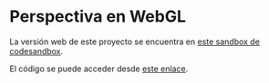 # Perspectiva en WebGL

La versión web de este proyecto se encuentra en [este sandbox de codesandbox](https://n76qrr.csb.app/).

El código se puede acceder desde [este enlace](https://codesandbox.io/p/sandbox/webgl-practica-4-n76qrr).